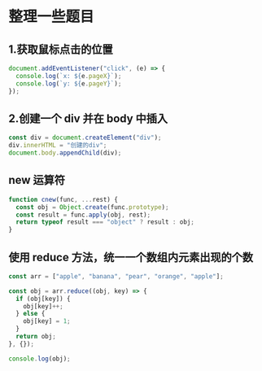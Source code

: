 # 整理一些题目

## 1.获取鼠标点击的位置

```js
document.addEventListener("click", (e) => {
  console.log(`x: ${e.pageX}`);
  console.log(`y: ${e.pageY}`);
});
```

## 2.创建一个 div 并在 body 中插入

```js
const div = document.createElement("div");
div.innerHTML = "创建的div";
document.body.appendChild(div);
```

## new 运算符

```js
function cnew(func, ...rest) {
  const obj = Object.create(func.prototype);
  const result = func.apply(obj, rest);
  return typeof result === "object" ? result : obj;
}
```

## 使用 reduce 方法，统一一个数组内元素出现的个数

```js
const arr = ["apple", "banana", "pear", "orange", "apple"];

const obj = arr.reduce((obj, key) => {
  if (obj[key]) {
    obj[key]++;
  } else {
    obj[key] = 1;
  }
  return obj;
}, {});

console.log(obj);
```
